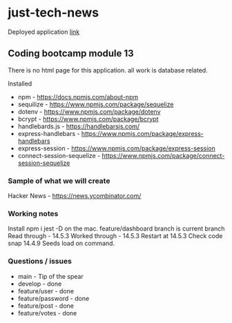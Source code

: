 # just-tech-news

Deployed application [link](https://vast-tor-60137.herokuapp.com/)

## Coding bootcamp module 13

There is no html page for this application. all work is database related.

Installed

- npm - https://docs.npmjs.com/about-npm
- sequilize - https://www.npmjs.com/package/sequelize
- dotenv - https://www.npmjs.com/package/dotenv
- bcrypt - https://www.npmjs.com/package/bcrypt
- handlebards.js - https://handlebarsjs.com/
- express-handlebars - https://www.npmjs.com/package/express-handlebars
- express-session - https://www.npmjs.com/package/express-session
- connect-session-sequelize - https://www.npmjs.com/package/connect-session-sequelize

### Sample of what we will create

Hacker News - https://news.ycombinator.com/

### Working notes

Install npm i jest -D on the mac.
feature/dashboard branch is current branch
Read through - 14.5.3
Worked through - 14.5.3
Restart at 14.5.3
Check code snap 14.4.9
Seeds load on command.

### Questions / issues

- main - Tip of the spear
- develop - done
- feature/user - done
- feature/password - done
- feature/post - done
- feature/votes - done

